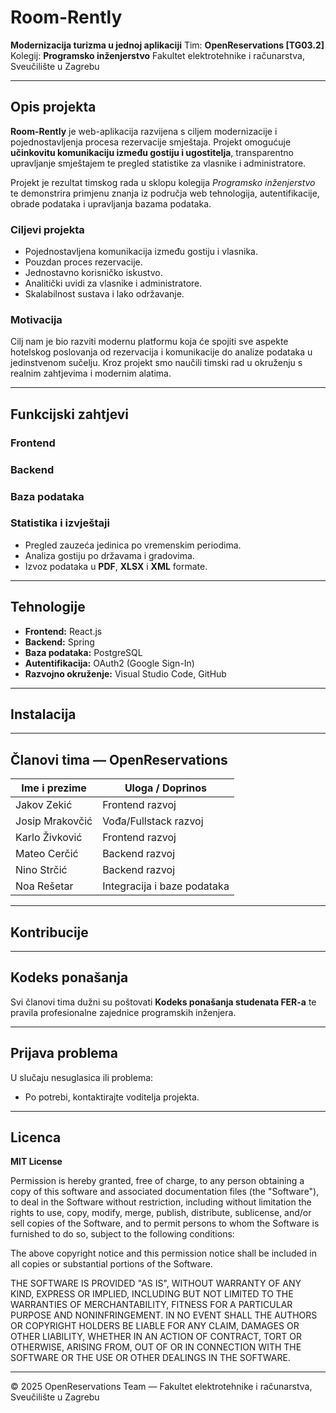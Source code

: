 # Room-Rently

**Modernizacija turizma u jednoj aplikaciji**
Tim: **OpenReservations [TG03.2]**
Kolegij: **Programsko inženjerstvo**
Fakultet elektrotehnike i računarstva, Sveučilište u Zagrebu

---

## Opis projekta

**Room-Rently** je web-aplikacija razvijena s ciljem modernizacije i pojednostavljenja procesa rezervacije smještaja.
Projekt omogućuje **učinkovitu komunikaciju između gostiju i ugostitelja**, transparentno upravljanje smještajem te pregled statistike za vlasnike i administratore.

Projekt je rezultat timskog rada u sklopu kolegija *Programsko inženjerstvo* te demonstrira primjenu znanja iz područja web tehnologija, autentifikacije, obrade podataka i upravljanja bazama podataka.

### Ciljevi projekta

* Pojednostavljena komunikacija između gostiju i vlasnika.
* Pouzdan proces rezervacije.
* Jednostavno korisničko iskustvo.
* Analitički uvidi za vlasnike i administratore.
* Skalabilnost sustava i lako održavanje.

### Motivacija

Cilj nam je bio razviti modernu platformu koja će spojiti sve aspekte hotelskog poslovanja od rezervacija i komunikacije do analize podataka u jedinstvenom sučelju.
Kroz projekt smo naučili timski rad u okruženju s realnim zahtjevima i modernim alatima.

---

## Funkcijski zahtjevi

### Frontend



### Backend



### Baza podataka



### Statistika i izvještaji

* Pregled zauzeća jedinica po vremenskim periodima.
* Analiza gostiju po državama i gradovima.
* Izvoz podataka u **PDF**, **XLSX** i **XML** formate.

---

##  Tehnologije

* **Frontend:** React.js
* **Backend:** Spring
* **Baza podataka:** PostgreSQL
* **Autentifikacija:** OAuth2 (Google Sign-In)
* **Razvojno okruženje:** Visual Studio Code, GitHub

---

## Instalacija



---

##  Članovi tima — OpenReservations

| Ime i prezime   | Uloga / Doprinos                  |
| --------------- | --------------------------------- |
| Jakov Zekić     | Frontend razvoj                   |
| Josip Mrakovčić | Vođa/Fullstack razvoj             |
| Karlo Živković  | Frontend razvoj                   |
| Mateo Cerčić    | Backend razvoj                    |
| Nino Strčić     | Backend razvoj                    |
| Noa Rešetar     | Integracija i baze podataka       |

---

##  Kontribucije


---

##  Kodeks ponašanja

Svi članovi tima dužni su poštovati **Kodeks ponašanja studenata FER-a** te pravila profesionalne zajednice programskih inženjera.

---

## Prijava problema

U slučaju nesuglasica ili problema:

* Po potrebi, kontaktirajte voditelja projekta.

---

##  Licenca

**MIT License**

Permission is hereby granted, free of charge, to any person obtaining a copy
of this software and associated documentation files (the "Software"), to deal
in the Software without restriction, including without limitation the rights
to use, copy, modify, merge, publish, distribute, sublicense, and/or sell
copies of the Software, and to permit persons to whom the Software is
furnished to do so, subject to the following conditions:

The above copyright notice and this permission notice shall be included in all
copies or substantial portions of the Software.

THE SOFTWARE IS PROVIDED "AS IS", WITHOUT WARRANTY OF ANY KIND, EXPRESS OR
IMPLIED, INCLUDING BUT NOT LIMITED TO THE WARRANTIES OF MERCHANTABILITY,
FITNESS FOR A PARTICULAR PURPOSE AND NONINFRINGEMENT. IN NO EVENT SHALL THE
AUTHORS OR COPYRIGHT HOLDERS BE LIABLE FOR ANY CLAIM, DAMAGES OR OTHER
LIABILITY, WHETHER IN AN ACTION OF CONTRACT, TORT OR OTHERWISE, ARISING FROM,
OUT OF OR IN CONNECTION WITH THE SOFTWARE OR THE USE OR OTHER DEALINGS IN THE
SOFTWARE.

---

© 2025 OpenReservations Team — Fakultet elektrotehnike i računarstva, Sveučilište u Zagrebu

